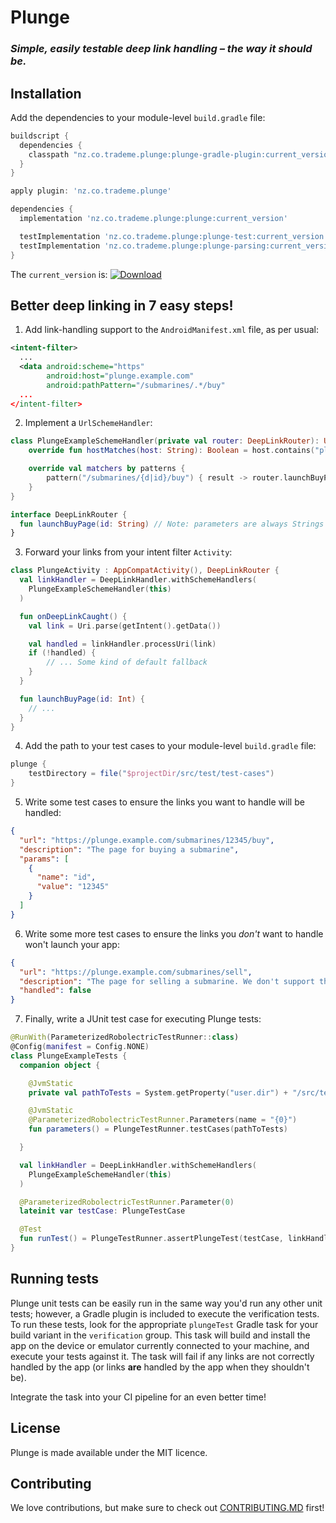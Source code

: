# Plunge

### _Simple, easily testable deep link handling – the way it should be._


## Installation

Add the dependencies to your module-level `build.gradle` file:

```groovy
buildscript {
  dependencies {
    classpath "nz.co.trademe.plunge:plunge-gradle-plugin:current_version"
  }
}

apply plugin: 'nz.co.trademe.plunge'

dependencies {
  implementation 'nz.co.trademe.plunge:plunge:current_version'

  testImplementation 'nz.co.trademe.plunge:plunge-test:current_version'
  testImplementation 'nz.co.trademe.plunge:plunge-parsing:current_version'
}
```

The `current_version` is: [ ![Download](https://api.bintray.com/packages/trademe/Plunge/plunge/images/download.svg) ](https://bintray.com/trademe/Plunge/plunge/_latestVersion)


## Better deep linking in 7 easy steps!

1. Add link-handling support to the `AndroidManifest.xml` file, as per usual:

```xml
<intent-filter>
  ...
  <data android:scheme="https"
        android:host="plunge.example.com"
        android:pathPattern="/submarines/.*/buy"
  ...
</intent-filter>
```

2. Implement a `UrlSchemeHandler`:

```kotlin
class PlungeExampleSchemeHandler(private val router: DeepLinkRouter): UrlSchemeHandler() {
    override fun hostMatches(host: String): Boolean = host.contains("plunge.example.com")

    override val matchers by patterns {
        pattern("/submarines/{d|id}/buy") { result -> router.launchBuyPage(result.params["id"]) }
    }
}

interface DeepLinkRouter {
  fun launchBuyPage(id: String) // Note: parameters are always Strings
}
```

3. Forward your links from your intent filter `Activity`:

```kotlin
class PlungeActivity : AppCompatActivity(), DeepLinkRouter {
  val linkHandler = DeepLinkHandler.withSchemeHandlers(
    PlungeExampleSchemeHandler(this)
  )

  fun onDeepLinkCaught() {
    val link = Uri.parse(getIntent().getData())

    val handled = linkHandler.processUri(link)
    if (!handled) {
        // ... Some kind of default fallback
    }
  }

  fun launchBuyPage(id: Int) {
    // ...
  }
}
```

4. Add the path to your test cases to your module-level `build.gradle` file:

```groovy
plunge {
    testDirectory = file("$projectDir/src/test/test-cases")
}
```

5. Write some test cases to ensure the links you want to handle will be handled:

```json
{
  "url": "https://plunge.example.com/submarines/12345/buy",
  "description": "The page for buying a submarine",
  "params": [
    {
      "name": "id",
      "value": "12345"
    }
  ]
}
```

6. Write some more test cases to ensure the links you _don't_ want to handle won't launch your app:

```json
{
  "url": "https://plunge.example.com/submarines/sell",
  "description": "The page for selling a submarine. We don't support this in the app yet, so users will have to use the desktop site.",
  "handled": false
}
```

7. Finally, write a JUnit test case for executing Plunge tests:

```kotlin
@RunWith(ParameterizedRobolectricTestRunner::class)
@Config(manifest = Config.NONE)
class PlungeExampleTests {
  companion object {

    @JvmStatic
    private val pathToTests = System.getProperty("user.dir") + "/src/test/test-cases"

    @JvmStatic
    @ParameterizedRobolectricTestRunner.Parameters(name = "{0}")
    fun parameters() = PlungeTestRunner.testCases(pathToTests)

  }

  val linkHandler = DeepLinkHandler.withSchemeHandlers(
    PlungeExampleSchemeHandler(this)
  )

  @ParameterizedRobolectricTestRunner.Parameter(0)
  lateinit var testCase: PlungeTestCase

  @Test
  fun runTest() = PlungeTestRunner.assertPlungeTest(testCase, linkHandler)
}
```

## Running tests

Plunge unit tests can be easily run in the same way you'd run any other unit tests; however, a Gradle plugin is included to execute the verification tests. To run these tests, look for the appropriate `plungeTest` Gradle task for your build variant in the `verification` group. This task will build and install the app on the device or emulator currently connected to your machine, and execute your tests against it. The task will fail if any links are not correctly handled by the app (or links **are** handled by the app when they shouldn't be).

Integrate the task into your CI pipeline for an even better time!

## License

Plunge is made available under the MIT licence.

## Contributing

We love contributions, but make sure to check out [CONTRIBUTING.MD](CONTRIBUTING.MD) first!
